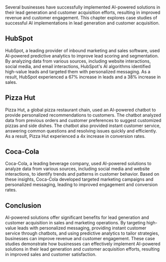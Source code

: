 

Several businesses have successfully implemented AI-powered solutions in their lead generation and customer acquisition efforts, resulting in improved revenue and customer engagement. This chapter explores case studies of successful AI implementations in lead generation and customer acquisition.

HubSpot
-------

HubSpot, a leading provider of inbound marketing and sales software, used AI-powered predictive analytics to improve lead scoring and segmentation. By analyzing data from various sources, including website interactions, social media, and email interactions, HubSpot's AI algorithms identified high-value leads and targeted them with personalized messaging. As a result, HubSpot experienced a 67% increase in leads and a 38% increase in sales.

Pizza Hut
---------

Pizza Hut, a global pizza restaurant chain, used an AI-powered chatbot to provide personalized recommendations to customers. The chatbot analyzed data from previous orders and customer preferences to suggest customized pizzas and side dishes. The chatbot also provided instant customer service, answering common questions and resolving issues quickly and efficiently. As a result, Pizza Hut experienced a 4x increase in conversion rates.

Coca-Cola
---------

Coca-Cola, a leading beverage company, used AI-powered solutions to analyze data from various sources, including social media and website interactions, to identify trends and patterns in customer behavior. Based on these insights, Coca-Cola developed targeted marketing campaigns and personalized messaging, leading to improved engagement and conversion rates.

Conclusion
----------

AI-powered solutions offer significant benefits for lead generation and customer acquisition in sales and marketing operations. By targeting high-value leads with personalized messaging, providing instant customer service through chatbots, and using predictive analytics to tailor strategies, businesses can improve revenue and customer engagement. These case studies demonstrate how businesses can effectively implement AI-powered solutions in their lead generation and customer acquisition efforts, resulting in improved sales and customer satisfaction.
